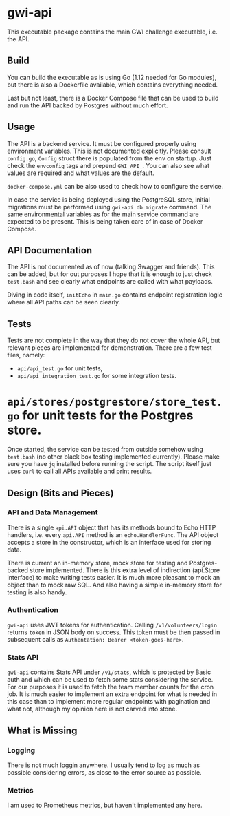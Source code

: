 # gwi-api

This executable package contains the main GWI challenge executable, i.e. the API.

## Build

You can build the executable as is using Go (1.12 needed for Go modules),
but there is also a Dockerfile available, which contains everything needed.

Last but not least, there is a Docker Compose file that can be used
to build and run the API backed by Postgres without much effort.

## Usage

The API is a backend service. It must be configured properly
using environment variables. This is not documented explicitly.
Please consult `config.go`, `Config` struct there is populated from the env
on startup. Just check the `envconfig` tags and prepend `GWI_API_`.
You can also see what values are required and what values are the default.

`docker-compose.yml` can be also used to check how to configure the service.

In case the service is being deployed using the PostgreSQL store,
initial migrations must be performed using `gwi-api db migrate` command.
The same environmental variables as for the main service command are expected
to be present. This is being taken care of in case of Docker Compose.

## API Documentation

The API is not documented as of now (talking Swagger and friends).
This can be added, but for out purposes I hope that it is enough to just check `test.bash`
and see clearly what endpoints are called with what payloads.

Diving in code itself, `initEcho` in `main.go` contains endpoint registration
logic where all API paths can be seen clearly.

## Tests

Tests are not complete in the way that they do not cover the whole API,
but relevant pieces are implemented for demonstration.
There are a few test files, namely:

* `api/api_test.go` for unit tests,
* `api/api_integration_test.go` for some integration tests.
# `api/stores/postgrestore/store_test.go` for unit tests for the Postgres store.

Once started, the service can be tested from outside somehow using `test.bash`
(no other black box testing implemented currently).
Please make sure you have `jq` installed before running the script.
The script itself just uses `curl` to call all APIs available and print results.

## Design (Bits and Pieces)

### API and Data Management

There is a single `api.API` object that has its methods bound to Echo HTTP handlers,
i.e. every `api.API` method is an `echo.HandlerFunc`. The API object accepts a store
in the constructor, which is an interface used for storing data.

There is current an in-memory store, mock store for testing and Postgres-backed store implemented.
There is this extra level of indirection (api.Store interface) to make writing tests easier.
It is much more pleasant to mock an object than to mock raw SQL. And also having a simple
in-memory store for testing is also handy.

### Authentication

`gwi-api` uses JWT tokens for authentication. Calling `/v1/volunteers/login`
returns `token` in JSON body on success. This token must be then passed in subsequent
calls as `Authentation: Bearer <token-goes-here>`.

### Stats API

`gwi-api` contains Stats API under `/v1/stats`, which is protected by Basic auth
and which can be used to fetch some stats considering the service.
For our purposes it is used to fetch the team member counts for the cron job.
It is much easier to implement an extra endpoint for what is needed in this case
than to implement more regular endpoints with pagination and what not,
although my opinion here is not carved into stone.

## What is Missing

### Logging

There is not much loggin anywhere. I usually tend to log as much as possible
considering errors, as close to the error source as possible.

### Metrics

I am used to Prometheus metrics, but haven't implemented any here.